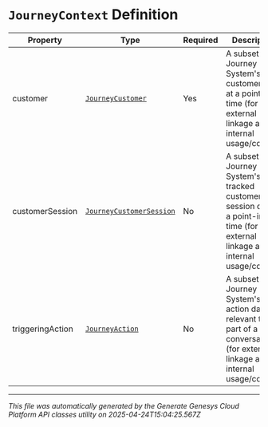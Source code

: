 # `JourneyContext` Definition

| Property | Type | Required | Description |
|----------|------|----------|-------------|
| customer | [`JourneyCustomer`](journeycustomer-definition.md) | Yes | A subset of the Journey System's customer data at a point-in-time (for external linkage and internal usage/context) |
| customerSession | [`JourneyCustomerSession`](journeycustomersession-definition.md) | No | A subset of the Journey System's tracked customer session data at a point-in-time (for external linkage and internal usage/context) |
| triggeringAction | [`JourneyAction`](journeyaction-definition.md) | No | A subset of the Journey System's action data relevant to a part of a conversation (for external linkage and internal usage/context) |

---

*This file was automatically generated by the Generate Genesys Cloud Platform API classes utility on 2025-04-24T15:04:25.567Z*